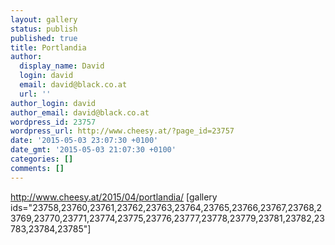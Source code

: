 ```yaml
---
layout: gallery
status: publish
published: true
title: Portlandia
author:
  display_name: David
  login: david
  email: david@black.co.at
  url: ''
author_login: david
author_email: david@black.co.at
wordpress_id: 23757
wordpress_url: http://www.cheesy.at/?page_id=23757
date: '2015-05-03 23:07:30 +0100'
date_gmt: '2015-05-03 21:07:30 +0100'
categories: []
comments: []
---
```

http://www.cheesy.at/2015/04/portlandia/
[gallery ids="23758,23760,23761,23762,23763,23764,23765,23766,23767,23768,23769,23770,23771,23774,23775,23776,23777,23778,23779,23781,23782,23783,23784,23785"]
